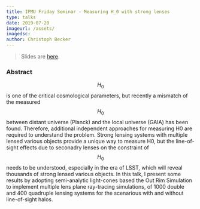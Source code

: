 ```yaml
---
title: IPMU Friday Seminar - Measuring H_0 with strong lenses
type: talks
date: 2019-07-20
imageurl: /assets/
imagedsc:    
author: Christoph Becker
---
```


> Slides are [here](/assets/talks_ipmu_time_delays.html).

### Abstract

$$H_0$$ is one of the critical cosmological parameters, but recently a mismatch of the measured $$H_0$$ between distant universe (Planck) and the local universe (GAIA) has been found. Therefore, additional independent approaches for measuring H0 are required to understand the problem. Strong lensing systems with multiple lensed various objects provide a unique way to measure H0, but the line-of-sight effects due to seconadry lenses on the constraint of $$H_0$$ needs to be understood, especially in the era of LSST, which will reveal thousands of strong lensed various objects. In this talk, I present some results by adopting semi-analytic light-cones based the Out Rim Simulation to implement multiple lens plane ray-tracing simulations, of 1000 double and 400 quadruple lensing systems for the scenarious with and without line-of-sight halos.
